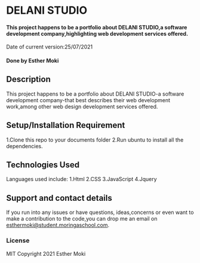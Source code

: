 # DELANI STUDIO
#### This project happens to be a portfolio about DELANI STUDIO,a software development company,highlighting web development services offered. 
Date of current version:25/07/2021
#### Done by Esther Moki
## Description
This project happens to be a portfolio about DELANI STUDIO-a software development company-that best describes their web development work,among other web design development services offered. 
## Setup/Installation Requirement
1.Clone this repo to your documents folder
2.Run ubuntu to install all the dependencies.
## Technologies Used
Languages used include:
1.Html
2.CSS
3.JavaScript
4.Jquery
## Support and contact details
If you run into any issues or have questions, ideas,concerns or even want to make a contribution to the code,you can drop me an email on esthermoki@student.moringaschool.com.
### License
MIT Copyright 2021 Esther Moki